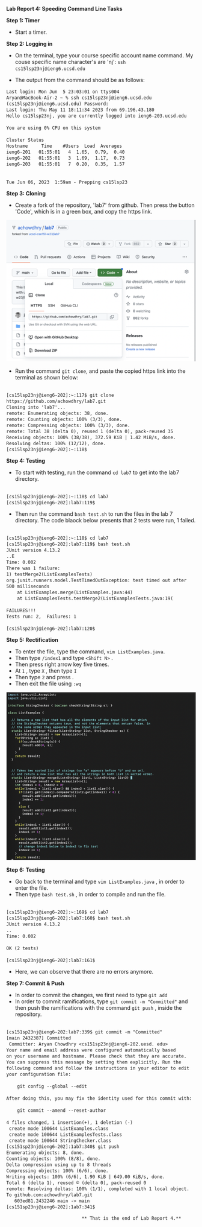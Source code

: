 **Lab Report 4: Speeding Command Line Tasks**

**Step 1: Timer**

* Start a timer.

**Step 2: Logging in**

* On the terminal, type your course specific account name command. My couse specific name character's are 'nj': ``` ssh cs15lsp23nj@ieng6.ucsd.edu ```

* The output from the command should be as follows:

```
Last login: Mon Jun  5 23:03:01 on ttys004
Aryan@MacBook-Air-2 ~ % ssh cs15lsp23nj@ieng6.ucsd.edu
(cs15lsp23nj@ieng6.ucsd.edu) Password: 
Last login: Thu May 11 18:11:34 2023 from 69.196.43.180
Hello cs15lsp23nj, you are currently logged into ieng6-203.ucsd.edu

You are using 0% CPU on this system

Cluster Status 
Hostname     Time    #Users  Load  Averages  
ieng6-201   01:55:01   4  1.65,  0.79,  0.40
ieng6-202   01:55:01   3  1.69,  1.17,  0.73
ieng6-203   01:55:01   7  0.20,  0.35,  1.57

 
Tue Jun 06, 2023  1:59am - Prepping cs15lsp23
```

**Step 3: Cloning**

* Create a fork of the repository, 'lab7' from github. Then press the button 'Code', which is in a green box, and copy the https link.

![image](/cse15lLab4c.png)

* Run the command ``` git clone ```, and paste the copied https link into the terminal as shown below:

```

[cs15lsp23nj@ieng6-202]:~:117$ git clone https://github.com/achowdhry/lab7.git
Cloning into 'lab7'...
remote: Enumerating objects: 38, done.
remote: Counting objects: 100% (3/3), done.
remote: Compressing objects: 100% (3/3), done.
remote: Total 38 (delta 0), reused 1 (delta 0), pack-reused 35
Receiving objects: 100% (38/38), 372.59 KiB | 1.42 MiB/s, done.
Resolving deltas: 100% (12/12), done.
[cs15lsp23nj@ieng6-202]:~:118$ 

```

**Step 4: Testing**

* To start with testing, run the command ``` cd lab7 ``` to get into the lab7 directory.

```

[cs15lsp23nj@ieng6-202]:~:118$ cd lab7
[cs15lsp23nj@ieng6-202]:lab7:119$          

```

* Then run the command ``` bash test.sh ``` to run the files in the lab 7 directory. The code blaock below presents that 2 tests were run, 1 failed.

```

[cs15lsp23nj@ieng6-202]:~:118$ cd lab7
[cs15lsp23nj@ieng6-202]:lab7:119$ bash test.sh
JUnit version 4.13.2
..E
Time: 0.002
There was 1 failure:
1) testMerge2(ListExamplesTests)
org.junit.runners.model.TestTimedOutException: test timed out after 500 milliseconds
	at ListExamples.merge(ListExamples.java:44)
	at ListExamplesTests.testMerge2(ListExamplesTests.java:19(

FAILURES!!!
Tests run: 2,  Failures: 1

[cs15lsp23nj@ieng6-202]:lab7:120$ 

```

**Step 5: Rectification**

* To enter the file, type the command, ``` vim ListExamples.java ```.
* Then type ``` /index1 ``` and type ``` <Shift N> ``` .
* Then press right arrow key five times.
* At ``` 1 ``` , type ``` X ``` , then type ``` I ```
* Then type ``` 2 ``` and press .
* Then exit the file using ``` :wq ```

![image](/cse15lLab4b.png)

**Step 6: Testing**

* Go back to the terminal and type ``` vim ListExamples.java ``` , in order to enter the file.
* Then type ``` bash test.sh ``` , in order to compile and run the file.

```

[cs15lsp23nj@ieng6-202]:~:169$ cd lab7
[cs15lsp23nj@ieng6-202]:lab7:160$ bash test.sh
JUnit version 4.13.2
..
Time: 0.002

OK (2 tests)

[cs15lsp23nj@ieng6-202]:lab7:161$ 

```

* Here, we can observe that there are no errors anymore.

**Step 7: Commit & Push**

* In order to commit the changes, we first need to type ``` git add ```
* In order to commit ramifications, type ``` git commit -m "Committed" ``` and then push the ramifications with the command ``` git push ``` , inside the repository.

```

[cs151sp23nj@ieng6-202:lab7:339$ git commit -m "Committed" 
[main 2432387] Committed
 Committer: Aryan Chowdhry <cs151sp23nj@ieng6-202.uesd. edu>
Your name and email address were configured automatically based 
on your username and hostname. Please check that they are accurate.
You can suppress this message by setting them explicitly. Run the 
following command and follow the instructions in your editor to edit 
your configuration file:
	
	git config --global --edit
	
After doing this, you may fix the identity used for this commit with:

	git commit --amend --reset-author

4 files changed, 1 insertion(+), 1 deletion (-) 
 create mode 100644 ListExamples.class 
 create mode 100644 ListExamplesTests.class 
 create mode 100644 StringChecker.class 
[cs151sp23nj@ieng6-202]:1ab7:340$ git push
Enumerating objects: 8, done.
Counting objects: 100% (8/8), done.
Delta compression using up to 8 threads
Compressing objects: 100% (6/6), done.
Writing objects: 100% (6/6), 1.90 KiB | 649.00 KiB/s, done.
Total 6 (delta 1), reused © (delta 0), pack-reused 0 
remote: Resolving deltas: 100% (1/1), completed with 1 local object.
To github.com:achowdhry/lab7.git
   603ed81.2432246 main -> main 
[cs151sp23nj@ieng6-202]:1ab7:341$

```

								** That is the end of Lab Report 4.**
